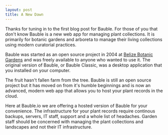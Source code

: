 ```yaml
---
layout: post
title: A New Dawn
---
```


Thanks for tuning in to the first blog post for Bauble.  For those of you that
don't know Bauble is a new web app for managing plant collections.  It is
primarily for botanic gardens and arboreta to manage their living collections
using modern curatorial practices.

Bauble was started as an open source project in 2004 at
[Belize Botanic Gardens](http://belizebotanic.org) and was freely available to
anyone who wanted to use it.  The original version of Bauble, or Bauble
Classic, was a desktop application that you installed on your computer.  

The fruit hasn't fallen farm from the tree. Bauble is still an open source
project but it has moved on from it's humble beginnings and is now an advanced,
modern web app that allows you to host your plant records in the cloud.

Here at Bauble.io we are offering a hosted version of Bauble for your
convenience.  The infrastructure for your plant records require continous
backups, servers, IT staff, support and a whole list of headaches.  Garden
staff should be concerned with managing the plant collections and landscapes
and not their IT infrastructure.










